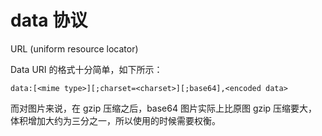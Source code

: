 # data 协议

 URL (uniform resource locator)

Data URI 的格式十分简单，如下所示：

    data:[<mime type>][;charset=<charset>][;base64],<encoded data>

而对图片来说，在 gzip 压缩之后，base64 图片实际上比原图 gzip 压缩要大，体积增加大约为三分之一，所以使用的时候需要权衡。